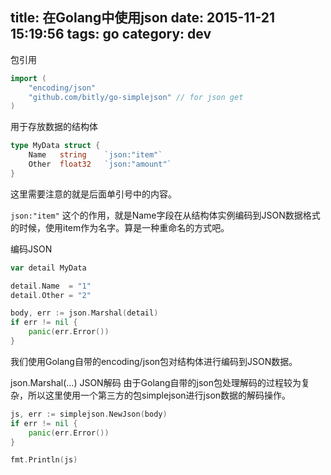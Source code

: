title: 在Golang中使用json
date: 2015-11-21 15:19:56
tags: go
category: dev
---

包引用
```go
import (
    "encoding/json"
    "github.com/bitly/go-simplejson" // for json get
)
```
用于存放数据的结构体
```go
type MyData struct {
    Name   string    `json:"item"`
    Other  float32   `json:"amount"`
}
```
这里需要注意的就是后面单引号中的内容。

`json:"item"`
这个的作用，就是Name字段在从结构体实例编码到JSON数据格式的时候，使用item作为名字。算是一种重命名的方式吧。

编码JSON
```go
var detail MyData

detail.Name  = "1"
detail.Other = "2"

body, err := json.Marshal(detail)
if err != nil {
    panic(err.Error())
}
```
我们使用Golang自带的encoding/json包对结构体进行编码到JSON数据。

json.Marshal(...)
JSON解码
由于Golang自带的json包处理解码的过程较为复杂，所以这里使用一个第三方的包simplejson进行json数据的解码操作。
```go
js, err := simplejson.NewJson(body)
if err != nil {
    panic(err.Error())
}

fmt.Println(js)
```